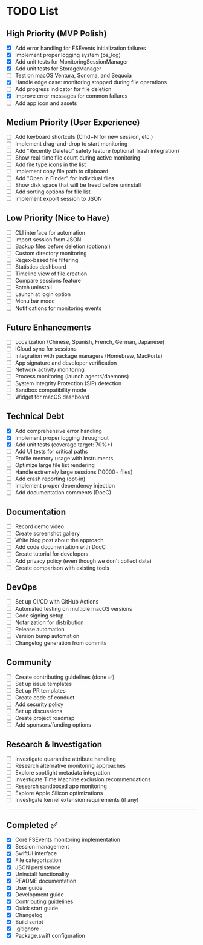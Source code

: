 # TODO List

## High Priority (MVP Polish)

- [x] Add error handling for FSEvents initialization failures
- [x] Implement proper logging system (os_log)
- [x] Add unit tests for MonitoringSessionManager
- [x] Add unit tests for StorageManager
- [ ] Test on macOS Ventura, Sonoma, and Sequoia
- [x] Handle edge case: monitoring stopped during file operations
- [ ] Add progress indicator for file deletion
- [x] Improve error messages for common failures
- [ ] Add app icon and assets

## Medium Priority (User Experience)

- [ ] Add keyboard shortcuts (Cmd+N for new session, etc.)
- [ ] Implement drag-and-drop to start monitoring
- [ ] Add "Recently Deleted" safety feature (optional Trash integration)
- [ ] Show real-time file count during active monitoring
- [ ] Add file type icons in the list
- [ ] Implement copy file path to clipboard
- [ ] Add "Open in Finder" for individual files
- [ ] Show disk space that will be freed before uninstall
- [ ] Add sorting options for file list
- [ ] Implement export session to JSON

## Low Priority (Nice to Have)

- [ ] CLI interface for automation
- [ ] Import session from JSON
- [ ] Backup files before deletion (optional)
- [ ] Custom directory monitoring
- [ ] Regex-based file filtering
- [ ] Statistics dashboard
- [ ] Timeline view of file creation
- [ ] Compare sessions feature
- [ ] Batch uninstall
- [ ] Launch at login option
- [ ] Menu bar mode
- [ ] Notifications for monitoring events

## Future Enhancements

- [ ] Localization (Chinese, Spanish, French, German, Japanese)
- [ ] iCloud sync for sessions
- [ ] Integration with package managers (Homebrew, MacPorts)
- [ ] App signature and developer verification
- [ ] Network activity monitoring
- [ ] Process monitoring (launch agents/daemons)
- [ ] System Integrity Protection (SIP) detection
- [ ] Sandbox compatibility mode
- [ ] Widget for macOS dashboard

## Technical Debt

- [x] Add comprehensive error handling
- [x] Implement proper logging throughout
- [x] Add unit tests (coverage target: 70%+)
- [ ] Add UI tests for critical paths
- [ ] Profile memory usage with Instruments
- [ ] Optimize large file list rendering
- [ ] Handle extremely large sessions (10000+ files)
- [ ] Add crash reporting (opt-in)
- [ ] Implement proper dependency injection
- [ ] Add documentation comments (DocC)

## Documentation

- [ ] Record demo video
- [ ] Create screenshot gallery
- [ ] Write blog post about the approach
- [ ] Add code documentation with DocC
- [ ] Create tutorial for developers
- [ ] Add privacy policy (even though we don't collect data)
- [ ] Create comparison with existing tools

## DevOps

- [ ] Set up CI/CD with GitHub Actions
- [ ] Automated testing on multiple macOS versions
- [ ] Code signing setup
- [ ] Notarization for distribution
- [ ] Release automation
- [ ] Version bump automation
- [ ] Changelog generation from commits

## Community

- [ ] Create contributing guidelines (done ✅)
- [ ] Set up issue templates
- [ ] Set up PR templates
- [ ] Create code of conduct
- [ ] Add security policy
- [ ] Set up discussions
- [ ] Create project roadmap
- [ ] Add sponsors/funding options

## Research & Investigation

- [ ] Investigate quarantine attribute handling
- [ ] Research alternative monitoring approaches
- [ ] Explore spotlight metadata integration
- [ ] Investigate Time Machine exclusion recommendations
- [ ] Research sandboxed app monitoring
- [ ] Explore Apple Silicon optimizations
- [ ] Investigate kernel extension requirements (if any)

---

## Completed ✅

- [x] Core FSEvents monitoring implementation
- [x] Session management
- [x] SwiftUI interface
- [x] File categorization
- [x] JSON persistence
- [x] Uninstall functionality
- [x] README documentation
- [x] User guide
- [x] Development guide
- [x] Contributing guidelines
- [x] Quick start guide
- [x] Changelog
- [x] Build script
- [x] .gitignore
- [x] Package.swift configuration
